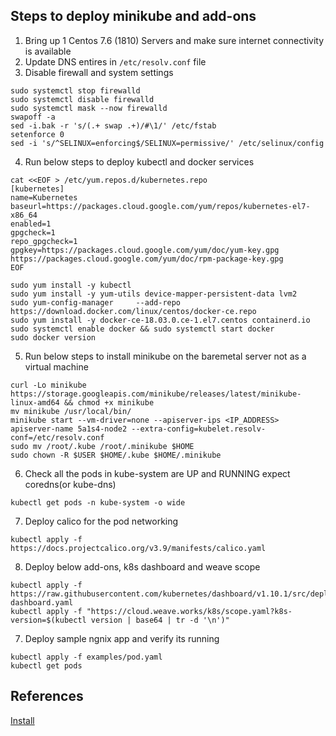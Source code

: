 ## Steps to deploy minikube and add-ons 

1. Bring up 1 Centos 7.6 (1810) Servers and make sure internet connectivity is available
2. Update DNS entires in `/etc/resolv.conf` file
3. Disable firewall and system settings
```
sudo systemctl stop firewalld
sudo systemctl disable firewalld
sudo systemctl mask --now firewalld
swapoff -a
sed -i.bak -r 's/(.+ swap .+)/#\1/' /etc/fstab
setenforce 0
sed -i 's/^SELINUX=enforcing$/SELINUX=permissive/' /etc/selinux/config
```
4. Run below steps to deploy kubectl and docker services
```
cat <<EOF > /etc/yum.repos.d/kubernetes.repo
[kubernetes]
name=Kubernetes
baseurl=https://packages.cloud.google.com/yum/repos/kubernetes-el7-x86_64
enabled=1
gpgcheck=1
repo_gpgcheck=1
gpgkey=https://packages.cloud.google.com/yum/doc/yum-key.gpg https://packages.cloud.google.com/yum/doc/rpm-package-key.gpg
EOF
```
```
sudo yum install -y kubectl
sudo yum install -y yum-utils device-mapper-persistent-data lvm2
sudo yum-config-manager     --add-repo     https://download.docker.com/linux/centos/docker-ce.repo
sudo yum install -y docker-ce-18.03.0.ce-1.el7.centos containerd.io
sudo systemctl enable docker && sudo systemctl start docker
sudo docker version
```
5. Run below steps to install minikube on the baremetal server not as a virtual machine
```
curl -Lo minikube https://storage.googleapis.com/minikube/releases/latest/minikube-linux-amd64 && chmod +x minikube
mv minikube /usr/local/bin/
minikube start --vm-driver=none --apiserver-ips <IP_ADDRESS> apiserver-name 5a1s4-node2 --extra-config=kubelet.resolv-conf=/etc/resolv.conf
sudo mv /root/.kube /root/.minikube $HOME
sudo chown -R $USER $HOME/.kube $HOME/.minikube
```
6. Check all the pods in kube-system are UP and RUNNING expect coredns(or kube-dns)
```
kubectl get pods -n kube-system -o wide
```
7. Deploy calico for the pod networking
```
kubectl apply -f https://docs.projectcalico.org/v3.9/manifests/calico.yaml
```
8. Deploy below add-ons, k8s dashboard and weave scope
```
kubectl apply -f https://raw.githubusercontent.com/kubernetes/dashboard/v1.10.1/src/deploy/recommended/kubernetes-dashboard.yaml
kubectl apply -f "https://cloud.weave.works/k8s/scope.yaml?k8s-version=$(kubectl version | base64 | tr -d '\n')"
```
7. Deploy sample ngnix app and verify its running
```
kubectl apply -f examples/pod.yaml
kubectl get pods
```

## References
[Install](https://kubernetes.io/)
